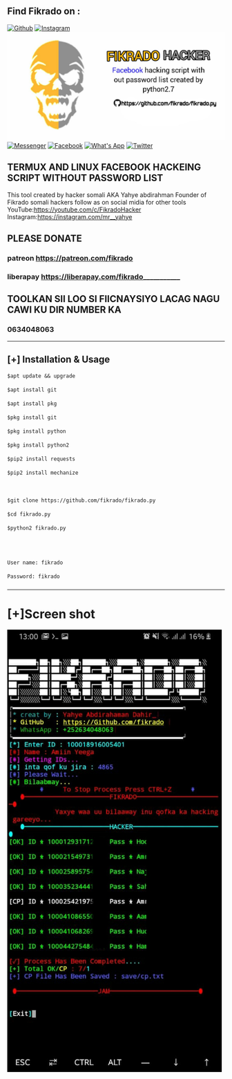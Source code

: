 ## Find Fikrado on :
[![Github](https://img.shields.io/badge/Github-fikrado-yellow?style=for-the-badge&logo=github)](https://github.com/fikrado)
[![Instagram](https://img.shields.io/badge/IG-%40mr__yahye-red?style=for-the-badge&logo=instagram)](https://www.instagram.com/mr__yahe)
<img src="/Yahye.jpg" >
[![Messenger](https://img.shields.io/badge/telegram-blue?style=for-the-badge&logo=telegram)](https://t.me/fikrado_hacker)
[![Facebook](https://img.shields.io/badge/facebook-black?style=for-the-badge&logo=Facebook)](https://facebook.com/fikrado4048063)
[![What's App](https://img.shields.io/badge/Whatsapp-grey?style=for-the-badge&logo=WhatsApp)](https://chat.whatsapp.com/DugvIoMSPPZ4uvR6zPTk8x)
[![Twitter](https://img.shields.io/badge/Twitter-purple?style=for-the-badge&logo=Twitter)](https://twitter.com/mr__yahye)

## TERMUX AND LINUX FACEBOOK HACKEING SCRIPT WITHOUT PASSWORD LIST

This tool created by 
hacker somali AKA Yahye abdirahman
Founder of Fikrado somali hackers
follow as on social midia for other tools
YouTube:https://youtube.com/c/FikradoHacker
Instagram:https://instagram.com/mr__yahye

## PLEASE DONATE 
### patreon https://patreon.com/fikrado
### liberapay https://liberapay.com/fikrado___________
## TOOLKAN SII LOO SI FIICNAYSIYO LACAG NAGU CAWI KU DIR NUMBER KA

### 0634048063


____________

## [+] Installation & Usage
```
$apt update && upgrade

$apt install git

$apt install pkg

$pkg install git

$pkg install python

$pkg install python2

$pip2 install requests

$pip2 install mechanize



$git clone https://github.com/fikrado/fikrado.py

$cd fikrado.py

$python2 fikrado.py




User name: fikrado

Password: fikrado

```
###

____________

# [+]Screen shot 
<img src="/PicsArt_09-11-08.26.12.jpg">


